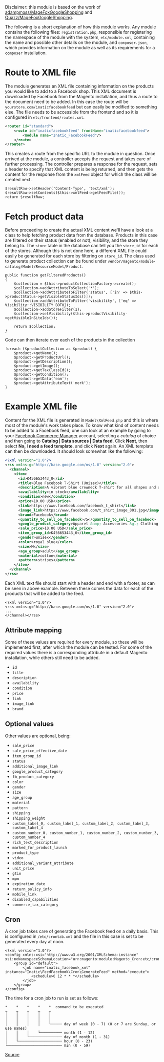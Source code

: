 Disclaimer: this module is based on the work of [adampmoss/MageFoxGoogleShopping](https://github.com/adampmoss/MageFoxGoogleShopping) and [Quazz/MageFoxGoogleShopping](https://github.com/Quazz/MageFoxGoogleShopping). 

The following is a short explanation of how this module works. Any module contains the following files: `registration.php`, responsible for registering the namespace of the module with the system, `etc/module.xml`, containing the name and possible other details on the module, and `composer.json`, which provides information on the module as well as its requirements for a `composer` installation.

# Route to XML file

The module generates an XML file containing information on the products you would like to add to a Facebook shop. This XML document is downloaded by Facebook from the Magento installation, and thus a route to the document need to be added. In this case the route will be `yourstore.com/inaticfacebookfeed` but can easily be modified to something else. The file needs to be accessible from the frontend and so it is configured in `etc/frontend/routes.xml`.

```etc/frontend/routes.xml
<router id="standard">
    <route id="inaticfacebookfeed" frontName="inaticfacebookfeed">
        <module name="Inatic_FacebookFeed"/>
    </route>
</router>
```

This creates a route from the specific URL to the module in question. Once arrived at the module, a controller accepts the request and takes care of further processing. The controller prepares a response for the request, sets a header to specify that XML content is being returned, and then gets the content for the response from the `xmlFeed` object for which the class will be created next.

```Controller/Index/Index.php
$resultRaw->setHeader('Content-Type', 'text/xml');
$resultRaw->setContents($this->xmlFeed->getFeedFile());
return $resultRaw;
```

# Fetch product data

Before proceeding to create the actual XML content we'll have a look at a class to help fetching product data from the database. Products in this case are filtered on their status (enabled or not), visibility, and the store they belong to. The `store` table in the database can tell you the `store_id` for each of the stores. Although this is not done here, a different XML file could easily be generated for each store by filtering on `store_id`. The class used to generate product collection can be found under `vendor/magento/module-catalog/Model/ResourceModel/Product`.

```Helper/Products.php
public function getFilteredProducts()
{
    $collection = $this->productCollectionFactory->create();
    $collection->addAttributeToSelect('*');
    $collection->addAttributeToFilter('status', ['in' => $this->productStatus->getVisibleStatusIds()]);
    $collection->addAttributeToFilter('visibility', ['eq' => Visibility::VISIBILITY_BOTH]);
    $collection->addStoreFilter(1);
    $collection->setVisibility($this->productVisibility->getVisibleInSiteIds());

    return $collection;
}
```

Code can then iterate over each of the products in the collection

```
foreach ($productCollection as $product) {
    $product->getName();
    $product->getProductUrl();
    $product->getDescription();
    $product->getImage();
    $product->getTaxClassId();
    $product->getCondition();
    $product->getData('ean');
    $product->getAttributeText('merk');
}
```

# Example XML file

Content for the XML file is generated in `Model\XmlFeed.php` and this is where most of the module's work takes place. To know what kind of content needs to be added to a Facebook feed, one can look at an example by going to your [Facebook Commerce Manager](https://business.facebook.com/commerce/) account, selecting a *catalog* of choice and then going to **Catalog | Data sources | Data feed**. Click **Next**, then select **No, I need a feed template**, and click **Next** again. An XML template can then be downloaded. It should look somewhat like the following:

```facebookfeedexample.xml
<?xml version="1.0"?>
<rss xmlns:g="http://base.google.com/ns/1.0" version="2.0">
  <channel>
    <item>
      <id>K456653443_0</id>
      <title>Blue Facebook T-Shirt (Unisex)</title>
      <description>A vibrant blue crewneck T-shirt for all shapes and sizes. Made from 100% cotton.</description>
      <availability>in stock</availability>
      <condition>new</condition>
      <price>10.00 USD</price>
      <link>https://www.facebook.com/facebook_t_shirt</link>
      <image_link>https://www.facebook.com/t_shirt_image_001.jpg</image_link>
      <brand>Facebook</brand>
      <quantity_to_sell_on_facebook>75</quantity_to_sell_on_facebook>
      <google_product_category>Apparel &amp; Accessories &gt; Clothing &gt; Shirts &amp; Tops</google_product_category>
      <sale_price>10.00 USD</sale_price>
      <item_group_id>K456653443_0</item_group_id>
      <gender>unisex</gender>
      <color>royal blue</color>
      <size>M</size>
      <age_group>adult</age_group>
      <material>cotton</material>
      <pattern>stripes</pattern>
    </item>
  </channel>
</rss>
```

Each XML text file should start with a header and end with a footer, as can be seen in above example. Between these comes the data for each of the products that will be added to the feed.

```
<?xml version="1.0"?>
<rss xmlns:g="http://base.google.com/ns/1.0" version="2.0">
...
</channel></rss>
```

## Attribute mapping

Some of these values are required for every module, so these will be implemented first, after which the module can be tested. For some of the required values there is a corresponding attribute in a default Magento installation, while others still need to be added.

* `id`
* `title`
* `description`
* `availability`
* `condition`
* `price`
* `link`
* `image_link`
* `brand`

## Optional values

Other values are optional, being:

* `sale_price`
* `sale_price_effective_date`
* `item_group_id`
* `status`
* `additional_image_link`
* `google_product_category`
* `fb_product_category`
* `color`
* `gender`
* `size`
* `age_group`
* `material`
* `pattern`
* `shipping`
* `shipping_weight`
* `custom_label_0, custom_label_1, custom_label_2, custom_label_3, custom_label_4`
* `custom_number_0, custom_number_1, custom_number_2, custom_number_3, custom_number_4`
* `rich_text_description`
* `marked_for_product_launch`
* `product_type`
* `video`
* `additional_variant_attribute`
* `unit_price`
* `gtin`
* `mpn`
* `expiration_date`
* `return_policy_info`
* `mobile_link`
* `disabled_capabilities`
* `commerce_tax_category`

## Cron

A cron job takes care of generating the Facebook feed on a daily basis. This is configured in `/etc/crontab.xml` and the file in this case is set to be generated every day at noon. 

```
<?xml version="1.0"?>
<config xmlns:xsi="http://www.w3.org/2001/XMLSchema-instance" xsi:noNamespaceSchemaLocation="urn:magento:module:Magento_Cron:etc/crontab.xsd">
    <group id="default">
        <job name="inatic_facebook_xml" instance="Inatic\FeedFacebook\Cron\GenerateFeed" method="execute">
            <schedule>0 12 * * *</schedule>
        </job>
    </group>
</config>
```

The time for a cron job to run is set as follows:

```
*    *    *    *    *  command to be executed
┬    ┬    ┬    ┬    ┬
│    │    │    │    │
│    │    │    │    │
│    │    │    │    └───── day of week (0 - 7) (0 or 7 are Sunday, or use names)
│    │    │    └────────── month (1 - 12)
│    │    └─────────────── day of month (1 - 31)
│    └──────────────────── hour (0 - 23)
└───────────────────────── min (0 - 59)
```


[Source](https://developers.facebook.com/docs/marketing-api/catalog/reference/#da-commerce)
